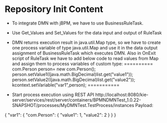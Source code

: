 Repository Init Content
=======================

- To integrate DMN with jBPM, we have to use BusinessRuleTask. 
- Use Get_Values and Set_Values  for the data input and output of RuleTask
- DMN returns execution result in java.util.Map type, so we have to create one process variable of type java.util.Map and use it in the data output assignment of BusinessRuleTask which executes DMN. Also in OnExit script of RuleTask we have to add below code to read values from Map and assign them to process variables of custom type:
==========
com.Person person= new com.Person();
person.setValue1((java.math.BigDecimal)list.get("value1"));
person.setValue2((java.math.BigDecimal)list.get("value2"));
kcontext.setVariable("var1",person);
===========

-  Start process execution using REST API
 http://localhost:8080/kie-server/services/rest/server/containers/BPMNDMNTest_1.0.22-SNAPSHOT/processes/MyDMNTest.TestProcess/instances 
 Payload: 
 
 {
	"var1": 
	{
		"com.Person": 
		{
 		   "value1": 1,
	       "value2": 2
        }
    }
} 
